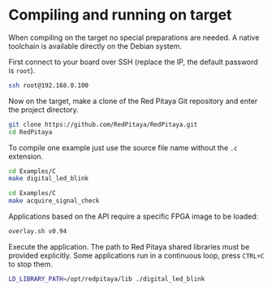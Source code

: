 # Compiling and running on target

When compiling on the target no special preparations are needed. A native toolchain is available directly on the Debian system.

First connect to your board over SSH (replace the IP, the default password is `root`).
```bash
ssh root@192.168.0.100
```

Now on the target, make a clone of the Red Pitaya Git repository and enter the project directory.
```bash
git clone https://github.com/RedPitaya/RedPitaya.git
cd RedPitaya
```

To compile one example just use the source file name without the `.c` extension.
```bash
cd Examples/C
make digital_led_blink
```

```bash
cd Examples/C
make acquire_signal_check
```


Applications based on the API require a specific FPGA image to be loaded:
```bash
overlay.sh v0.94
```

Execute the application. The path to Red Pitaya shared libraries must be provided explicitly. Some applications run in a continuous loop, press `CTRL+C` to stop them.
```bash
LD_LIBRARY_PATH=/opt/redpitaya/lib ./digital_led_blink
```
